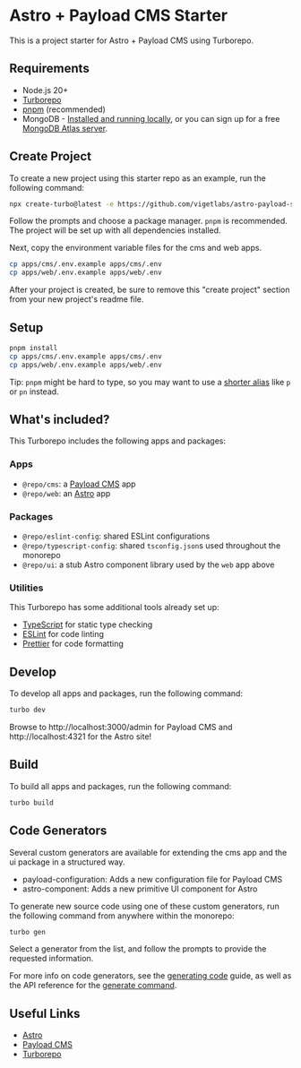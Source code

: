 # Astro + Payload CMS Starter

This is a project starter for Astro + Payload CMS using Turborepo.

## Requirements

- Node.js 20+
- [Turborepo](https://turbo.build/repo/docs/getting-started/installation#global-installation)
- [pnpm](https://pnpm.io/installation) (recommended)
- MongoDB - [Installed and running locally](https://www.mongodb.com/docs/manual/tutorial/install-mongodb-on-os-x/), or you can sign up for a free [MongoDB Atlas server](https://www.mongodb.com/cloud/atlas/register).

## Create Project

To create a new project using this starter repo as an example, run the following command:

```bash
npx create-turbo@latest -e https://github.com/vigetlabs/astro-payload-starter
```

Follow the prompts and choose a package manager. `pnpm` is recommended. The project will be set up with all dependencies installed.

Next, copy the environment variable files for the cms and web apps.

```bash
cp apps/cms/.env.example apps/cms/.env
cp apps/web/.env.example apps/web/.env
```

After your project is created, be sure to remove this "create project" section from your new project's readme file.

## Setup

```bash
pnpm install
cp apps/cms/.env.example apps/cms/.env
cp apps/web/.env.example apps/web/.env
```

Tip: `pnpm` might be hard to type, so you may want to use a [shorter alias](https://pnpm.io/installation#using-a-shorter-alias) like `p` or `pn` instead.

## What's included?

This Turborepo includes the following apps and packages:

### Apps

- `@repo/cms`: a [Payload CMS](https://payloadcms.com/) app
- `@repo/web`: an [Astro](https://astro.build/) app

### Packages

- `@repo/eslint-config`: shared ESLint configurations
- `@repo/typescript-config`: shared `tsconfig.json`s used throughout the monorepo
- `@repo/ui`: a stub Astro component library used by the `web` app above

### Utilities

This Turborepo has some additional tools already set up:

- [TypeScript](https://www.typescriptlang.org/) for static type checking
- [ESLint](https://eslint.org/) for code linting
- [Prettier](https://prettier.io) for code formatting

## Develop

To develop all apps and packages, run the following command:

```bash
turbo dev
```

Browse to http://localhost:3000/admin for Payload CMS and http://localhost:4321 for the Astro site!

## Build

To build all apps and packages, run the following command:

```bash
turbo build
```

## Code Generators

Several custom generators are available for extending the cms app and the ui package in a structured way.

- payload-configuration: Adds a new configuration file for Payload CMS
- astro-component: Adds a new primitive UI component for Astro

To generate new source code using one of these custom generators, run the following command from anywhere within the monorepo:

```bash
turbo gen
```

Select a generator from the list, and follow the prompts to provide the requested information.

For more info on code generators, see the [generating code](https://turbo.build/repo/docs/guides/generating-code) guide, as well as the API reference for the [generate command](https://turbo.build/repo/docs/reference/generate).

## Useful Links

- [Astro](https://docs.astro.build)
- [Payload CMS](https://payloadcms.com/docs)
- [Turborepo](https://turbo.build/repo/docs)

